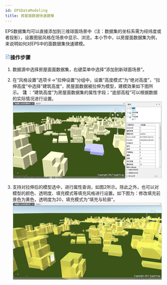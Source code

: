 ```yaml
---
id: EPSDataModeling
title: 房屋面数据快速建模
---
```

EPS数据集均可以直接添加到三维球面场景中（注：数据集的坐标系需为经纬度或者投影），设置图层风格在场景中显示、浏览。本小节中，以房屋面数据集为例，来说明如何对EPS中的面数据集快速建模。

### ![](../../img/read.gif)操作步骤

  1. 数据源中选择房屋面面数据集，右键菜单中选择“添加到新球面场景”。
  2. 在“风格设置”选项卡→“拉伸设置”分组中，设置“高度模式”为“绝对高度”，“拉伸高度”中选择“建筑高度”，房屋面数据被拉伸为模型，建模效果如下图所示。 **注** ：“建筑高度”为房屋面数据集的属性字段；“底部高程”可以根据数据的实际情况进行设置。  
    ![](img/Stretch.png)  

  3. 支持对拉伸后的模型选中，进行属性查询，如图2所示。除此之外，也可以对模型的颜色、透明度、填充模式等填充风格进行设置。如下图为：修改填充前景色为黄色，透明度为20，填充模式为“填充与轮廓”。   
   ![](img/Stretch1.png)  

